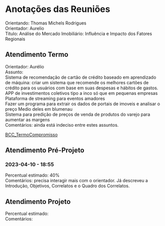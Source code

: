# Anotações das Reuniões

Orientando: Thomas Michels Rodrigues  
Orientador: Aurelio  
Título: Análise do Mercado Imobiliário: Influência e Impacto dos Fatores Regionais  

## Atendimento Termo

Orientador: Aurélio  
Assunto:  
Sistema de recomendação de cartão de crédito baseado em aprendizado de máquina: criar um sistema que recomende os melhores cartões de crédito para os usuários com base em suas despesas e hábitos de gastos.  
APP de investimentos coletivos tipo a inco só que em pequenas empresas  
Plataforma de streaming para eventos amadores  
Fazer um programa para extrair os dados de portais de imoveis e analisar o preço Medio deles em blumenau  
Sistema para predição de preços de venda de produtos do varejo para aumentar as margens  
Comentários: ainda está indeciso entre estes assuntos.

[BCC_TermoCompromisso](BCC_TermoCompromisso.pdf)

## Atendimento Pré-Projeto

### 2023-04-10 - 18:55

Percentual estimado: 40%  
Comentários: precisa interagir mais com o orientador. Já descreveu a Introdução, Objetivos, Correlatos e o Quadro dos Correlatos.  

## Atendimento Projeto

Percentual estimado:  
Comentários:  
